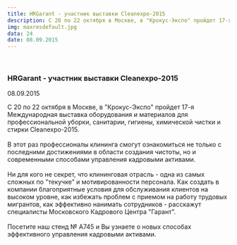 ```yaml
---
title: HRGarant - участник выставки Cleanexpo-2015
description: С 20 по 22 октября в Москве, в "Крокус-Экспо" пройдет 17-я Международная выставка оборудования и материалов для профессиональной уборки, санитарии, гигиены, химической чистки и стирки Cleanexpo-2015.
img: maxresdefault.jpg
data: 24
date: 08.09.2015
---
```



<div class="row newsdetail">
<div class="md-2">&nbsp;</div>
<div class="md-8 news-detail">
			<article-image
			class="detail_picture"
			border="0"
			src="maxresdefault.jpg"
			width="1280"
			height="720"
			alt="HRGarant - участник выставки Cleanexpo-2015"
			title="HRGarant - участник выставки Cleanexpo-2015"
			/></article-image>
				<h3>HRGarant - участник выставки Cleanexpo-2015</h3>
					<p class="date-news">08.09.2015</p>
	<p>
				С 20 по 22 октября в Москве, в &quot;Крокус-Экспо&quot; пройдет 17-я Международная выставка оборудования и материалов для профессиональной уборки, санитарии, гигиены, химической чистки и стирки Cleanexpo-2015.<br />
<br />
В этот раз профессионалы клининга смогут ознакомиться не только с последними достижениями в области создания чистоты, но и современными способами управления кадровыми активами.<br />
<br />
Ни для кого не секрет, что клининговая отрасль - одна из самых сложных по &quot;текучке&quot; и мотивированности персонала. Как создать в компании благоприятные условия для обслуживания клиентов на высоком уровне, как избежать проблем с приемом на работу трудовых мигрантов, как эффективно нанимать сотрудников - расскажут специалисты Московского Кадрового Центра &quot;Гарант&quot;.<br />
<br />
Посетите наш стенд № А745 и Вы узнаете о новых способах эффективного управления кадровыми активами.	</p>
</div>
</div>